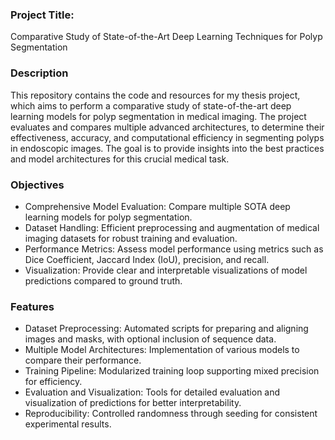 ### Project Title: 
Comparative Study of State-of-the-Art Deep Learning Techniques for Polyp Segmentation

### Description  
This repository contains the code and resources for my thesis project, which aims to perform a comparative study of state-of-the-art deep learning models for polyp segmentation in medical imaging. The project evaluates and compares multiple advanced architectures, to determine their effectiveness, accuracy, and computational efficiency in segmenting polyps in endoscopic images. The goal is to provide insights into the best practices and model architectures for this crucial medical task.

### Objectives  
- Comprehensive Model Evaluation: Compare multiple SOTA deep learning models for polyp segmentation.
- Dataset Handling: Efficient preprocessing and augmentation of medical imaging datasets for robust training and evaluation.
- Performance Metrics: Assess model performance using metrics such as Dice Coefficient, Jaccard Index (IoU), precision, and recall.
- Visualization: Provide clear and interpretable visualizations of model predictions compared to ground truth.

### Features
- Dataset Preprocessing: Automated scripts for preparing and aligning images and masks, with optional inclusion of sequence data.
- Multiple Model Architectures: Implementation of various models to compare their performance.
- Training Pipeline: Modularized training loop supporting mixed precision for efficiency.
- Evaluation and Visualization: Tools for detailed evaluation and visualization of predictions for better interpretability.
- Reproducibility: Controlled randomness through seeding for consistent experimental results.
